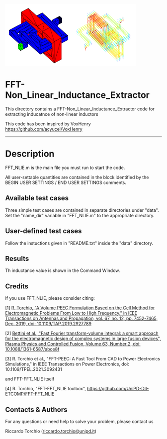 <img src="ind.PNG" width="220" height="200"><img src="JM.PNG" width="200" height="200">  

# FFT-Non_Linear_Inductance_Extractor 

This directory contains a FFT-Non_Linear_Inductance_Extractor code for extracting inducatnce of non-linear inductors 

This code has been inspired by VoxHenry https://github.com/acyucel/VoxHenry

-------------------------------------------------------------------

# Description
 
FFT_NLIE.m is the main file you must run to start the code. 

All user-settable quantities are contained in the block identified by the 
BEGIN USER SETTINGS / END USER SETTINGS comments.

Available test cases
--------------------
Three simple test cases are contained in separate directories under "data". 
Set the "name_dir" variable in "FFT_NLIE.m"  to the appropriate directory.

User-defined test cases
-----------------------
Follow the instuctions given in "README.txt" inside the "data" directory.

Results
--------------------
Th inductance value is shown in the Command Window.  

Credits
--------------------
If you use FFT_NLIE, please consider citing:

 [1] [R. Torchio, "A Volume PEEC Formulation Based on the Cell Method for Electromagnetic Problems From Low to High Frequency," in IEEE Transactions on Antennas and Propagation, vol. 67, no. 12, pp. 7452-7465, Dec. 2019, doi: 10.1109/TAP.2019.2927789](https://ieeexplore.ieee.org/document/8764572)

 [2] [Bettini et al., "Fast Fourier transform-volume integral: a smart approach for the electromagnetic design of complex systems in large fusion devices", Plasma Physics and Controlled Fusion, Volume 63, Number 2, doi: 10.1088/1361-6587/abce8f](https://iopscience.iop.org/article/10.1088/1361-6587/abce8f)
 
 [3] R. Torchio et al., "FFT-PEEC: A Fast Tool From CAD to Power Electronics Simulations," in IEEE Transactions on Power Electronics, doi: 10.1109/TPEL.2021.3092431
 
and FFT-FFT_NLIE itself

 [4] R. Torchio, "FFT-FFT_NLIE toolbox", https://github.com/UniPD-DII-ETCOMP/FFT-FFT_NLIE
 
Contacts & Authors
-----------------------
For any questions or need help to solve your problem, please contact us

Riccardo Torchio (riccardo.torchio@unipd.it)
